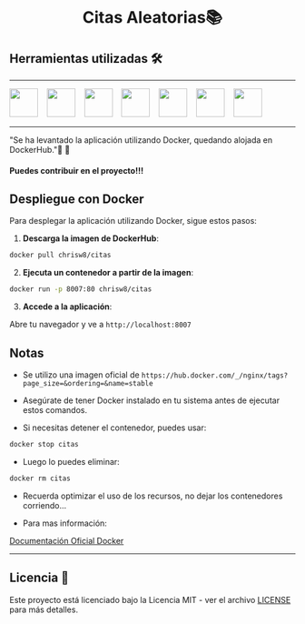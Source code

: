 <h1 align="center">Citas Aleatorias📚</h1>

## Herramientas utilizadas 🛠️  
___

<img src="https://cdn.jsdelivr.net/gh/devicons/devicon@latest/icons/html5/html5-original.svg" width="50" height="50"/>&nbsp;&nbsp;&nbsp;&nbsp;<img src="https://cdn.jsdelivr.net/gh/devicons/devicon@latest/icons/javascript/javascript-original.svg" width="50" height="50"/>&nbsp;&nbsp;&nbsp;&nbsp;<img src="https://cdn.jsdelivr.net/gh/devicons/devicon@latest/icons/css3/css3-original.svg" width="50" height="50"/>&nbsp;&nbsp;&nbsp;&nbsp;<img src="https://cdn.jsdelivr.net/gh/devicons/devicon@latest/icons/git/git-original.svg"  width="50" height="50"/>&nbsp;&nbsp;&nbsp;&nbsp;<img src="https://cdn.jsdelivr.net/gh/devicons/devicon@latest/icons/github/github-original.svg" width="50" height="50"/>&nbsp;&nbsp;&nbsp;&nbsp;<img src="https://cdn.jsdelivr.net/gh/devicons/devicon@latest/icons/visualstudio/visualstudio-plain.svg" width="50" height="50"/>&nbsp;&nbsp;&nbsp;&nbsp;<img src="https://cdn.jsdelivr.net/gh/devicons/devicon@latest/icons/docker/docker-original.svg" width="50" height="50"/>
___

"Se ha levantado la aplicación utilizando Docker, quedando alojada en DockerHub."🚀 🐳

#### Puedes contribuir en el proyecto!!!

## Despliegue con Docker

Para desplegar la aplicación utilizando Docker, sigue estos pasos:

1. **Descarga la imagen de DockerHub**:

```bash
docker pull chrisw8/citas 
```

2. **Ejecuta un contenedor a partir de la imagen**:

```bash
docker run -p 8007:80 chrisw8/citas
```

3. **Accede a la aplicación**:

Abre tu navegador y ve a ``` http://localhost:8007    ```


## Notas

* Se utilizo una imagen oficial de ``` https://hub.docker.com/_/nginx/tags?page_size=&ordering=&name=stable  ``` 

* Asegúrate de tener Docker instalado en tu sistema antes de ejecutar estos comandos.
* Si necesitas detener el contenedor, puedes usar:
```bash 
docker stop citas
```

* Luego lo puedes eliminar:
```bash
docker rm citas
```
* Recuerda optimizar el uso de los recursos, no dejar los contenedores corriendo... 

* Para mas información:

[Documentación Oficial Docker](https://docs.docker.com/manuals/)

___
## Licencia 📜

Este proyecto está licenciado bajo la Licencia MIT - ver el archivo [LICENSE](https://github.com/toby959/citas_v1/blob/main/LICENSE) para más detalles.
